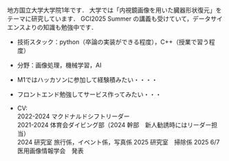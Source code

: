 地方国立大学大学院1年です．
大学では「内視鏡画像を用いた臓器形状復元」をテーマに研究しています．
GCI2025 Summer の講義も受けていて，データサイエンスよりの知識も勉強中です．

- 技術スタック：python（卒論の実装ができる程度），C++（授業で習う程度）
- 分野：画像処理，機械学習，AI

- M1ではハッカソンに参加して経験積みたい・・・・
- フロントエンド勉強してサービス作ってみたい・・・
- CV:  
2022-2024 マクドナルドシフトリーダー  
2021-2024 体育会ダイビング部（2024 幹部　新人勧誘時にはリーダー担当）  
2024 研究室 旅行係，イベント係，写真係 
2025 研究室　掃除係
2025 6/7 医用画像情報学会　発表

